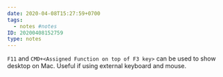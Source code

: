 ```yaml
---
date: 2020-04-08T15:27:59+0700
tags:
  - notes #notes
ID: 20200408152759
type: notes
---
```


`F11` and `CMD+<Assigned Function on top of F3 key>` can be used to show desktop on Mac. Useful if using external keyboard and mouse.
